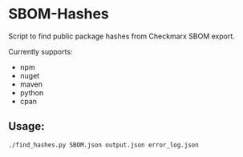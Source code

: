 # SBOM-Hashes
Script to find public package hashes from Checkmarx SBOM export.

Currently supports:
- npm
- nuget
- maven
- python
- cpan

## Usage:
```shell
./find_hashes.py SBOM.json output.json error_log.json
```
